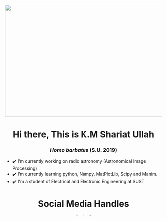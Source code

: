 <img align="center" src= "https://img.youtube.com/vi/ryg077wBvsM/maxresdefault.jpg" width="640px" height = "360px">
<h1 align="center">Hi there, This is K.M Shariat Ullah</h1>
<h3 align="center"><i>Homo barbatus</i> <b> (S.U. 2019)</b></h3>

- ✔️ I’m currently working on radio astronomy (Astronomical Image Processing)
- ✔️ I’m currently learning python, Numpy, MatPlotLib, Scipy and Manim.
- ✔️ I'm a student of Electrical and Electronic Engineering at SUST

<h1 align="center">Social Media Handles</h1>

<p align='center'>
<a href="https://twitter.com/kmshariat" target="blank"><img align="center" src="https://img.icons8.com/color/48/000000/twitter.png" width="3.5%"/></a>
<a href="https://bd.linkedin.com/in/k-m-shariat-ullah-79a5001b4" target="blank"><img align="center" src="https://img.icons8.com/color/48/000000/linkedin.png" width="3.5%" /></a>
<a href="https://www.facebook.com/kmshariatbd" target="blank"><img align="center" src="https://img.icons8.com/fluent/48/000000/facebook-new.png" width="3.5%" /></a>
